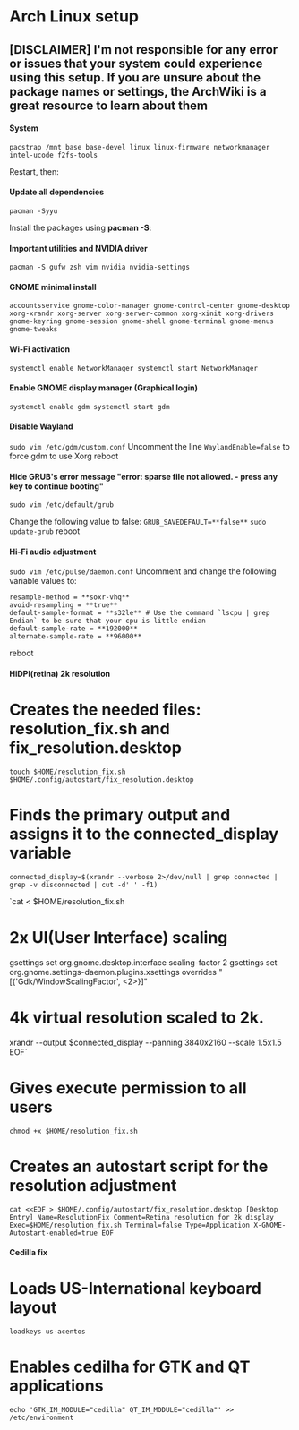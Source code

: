 # Arch Linux setup

## [DISCLAIMER] I'm not responsible for any error or issues that your system could experience using this setup. If you are unsure about the package names or settings, the ArchWiki is a great resource to learn about them



#### System

`pacstrap /mnt base base-devel linux linux-firmware networkmanager intel-ucode f2fs-tools`

Restart, then:


#### Update all dependencies

`pacman -Syyu`

Install the packages using **pacman -S**:


#### Important utilities and NVIDIA driver

`pacman -S gufw zsh vim nvidia nvidia-settings`


#### GNOME minimal install

`accountsservice gnome-color-manager gnome-control-center gnome-desktop xorg-xrandr xorg-server xorg-server-common xorg-xinit xorg-drivers gnome-keyring gnome-session gnome-shell gnome-terminal gnome-menus gnome-tweaks`


#### Wi-Fi activation

`systemctl enable NetworkManager
systemctl start NetworkManager`


#### Enable GNOME display manager (Graphical login)

`systemctl enable gdm
systemctl start gdm`


#### Disable Wayland

`sudo vim /etc/gdm/custom.conf`
Uncomment the line `WaylandEnable=false` to force gdm to use Xorg
reboot


#### Hide GRUB's error message "error: sparse file not allowed. - press any key to continue booting"

`sudo vim /etc/default/grub`

Change the following value to false: `GRUB_SAVEDEFAULT=**false**`
`sudo update-grub`
reboot


#### Hi-Fi audio adjustment

`sudo vim /etc/pulse/daemon.conf`
Uncomment and change the following variable values to:
```
resample-method = **soxr-vhq**
avoid-resampling = **true**
default-sample-format = **s32le** # Use the command `lscpu | grep Endian` to be sure that your cpu is little endian
default-sample-rate = **192000**
alternate-sample-rate = **96000**
```
reboot


#### HiDPI(retina) 2k resolution

# Creates the needed files: resolution_fix.sh and fix_resolution.desktop

`touch $HOME/resolution_fix.sh $HOME/.config/autostart/fix_resolution.desktop`

# Finds the primary output and assigns it to the connected_display variable

`connected_display=$(xrandr --verbose 2>/dev/null | grep connected | grep -v disconnected | cut -d' ' -f1)`

`cat <<EOF > $HOME/resolution_fix.sh
# 2x UI(User Interface) scaling
gsettings set org.gnome.desktop.interface scaling-factor 2
gsettings set org.gnome.settings-daemon.plugins.xsettings overrides "[{'Gdk/WindowScalingFactor', <2>}]"
# 4k virtual resolution scaled to 2k.
xrandr --output $connected_display --panning 3840x2160 --scale 1.5x1.5
EOF`


# Gives execute permission to all users

`chmod +x $HOME/resolution_fix.sh`

# Creates an autostart script for the resolution adjustment

`cat <<EOF > $HOME/.config/autostart/fix_resolution.desktop
[Desktop Entry]
Name=ResolutionFix
Comment=Retina resolution for 2k display
Exec=$HOME/resolution_fix.sh
Terminal=false
Type=Application
X-GNOME-Autostart-enabled=true
EOF`


#### Cedilla fix

# Loads US-International keyboard layout

`loadkeys us-acentos`

# Enables cedilha for GTK and QT applications

`echo 'GTK_IM_MODULE="cedilla"
QT_IM_MODULE="cedilla"' >> /etc/environment`

